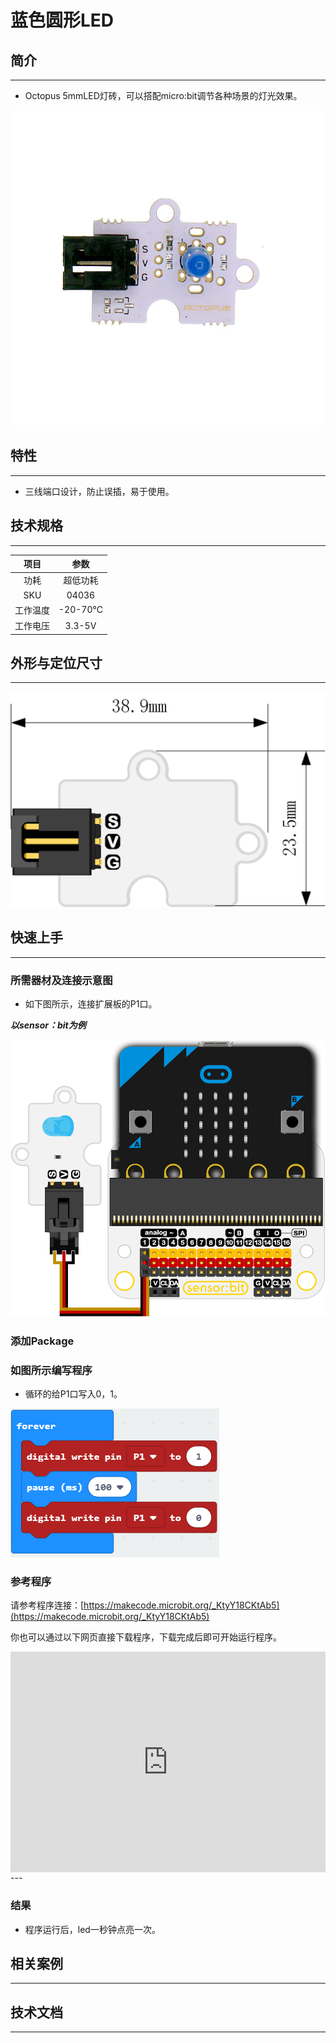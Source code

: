 # 蓝色圆形LED

## 简介
---
- Octopus 5mmLED灯砖，可以搭配micro:bit调节各种场景的灯光效果。

 ![](./images/Raj46TF.jpg)

## 特性
---
- 三线端口设计，防止误插，易于使用。

## 技术规格
---
项目 | 参数 
:-: | :-: 
功耗|超低功耗
SKU|04036
工作温度|-20-70℃
工作电压|3.3-5V
## 外形与定位尺寸
---

 ![](./images/oFiMInJ.png)

## 快速上手
---

### 所需器材及连接示意图
- 如下图所示，连接扩展板的P1口。

***以sensor：bit为例***

 ![](./images/gPeDZkY.png)
### 添加Package

### 如图所示编写程序
- 循环的给P1口写入0，1。

 ![](./images/vL9kUwl.png)

### 参考程序

请参考程序连接：[https://makecode.microbit.org/_KtyY18CKtAb5](https://makecode.microbit.org/_KtyY18CKtAb5)

你也可以通过以下网页直接下载程序，下载完成后即可开始运行程序。

<div style="position:relative;height:0;padding-bottom:70%;overflow:hidden;"><iframe style="position:absolute;top:0;left:0;width:100%;height:100%;" src="https://makecode.microbit.org/#pub:_KtyY18CKtAb5" frameborder="0" sandbox="allow-popups allow-forms allow-scripts allow-same-origin"></iframe></div>  
---

### 结果
- 程序运行后，led一秒钟点亮一次。

## 相关案例
---

## 技术文档
---
